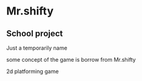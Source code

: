 Mr.shifty
=============
<b>School project</b>
-------------
Just a temporarily name  

some concept of the game is borrow from Mr.shifty  

2d platforming game  

